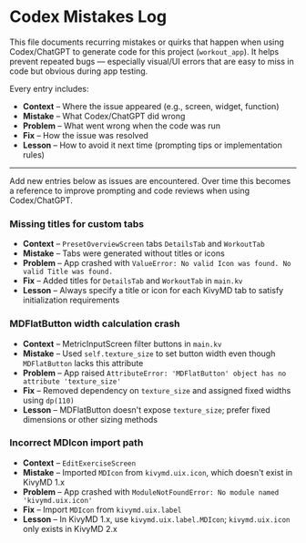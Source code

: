 # Codex Mistakes Log

This file documents recurring mistakes or quirks that happen when using Codex/ChatGPT to generate code for this project (`workout_app`). It helps prevent repeated bugs — especially visual/UI errors that are easy to miss in code but obvious during app testing.

Every entry includes:
- **Context** – Where the issue appeared (e.g., screen, widget, function)
- **Mistake** – What Codex/ChatGPT did wrong
- **Problem** – What went wrong when the code was run
- **Fix** – How the issue was resolved
- **Lesson** – How to avoid it next time (prompting tips or implementation rules)

---

Add new entries below as issues are encountered. Over time this becomes a reference to improve prompting and code reviews when using Codex/ChatGPT.

### Missing titles for custom tabs

- **Context** – `PresetOverviewScreen` tabs `DetailsTab` and `WorkoutTab`
- **Mistake** – Tabs were generated without titles or icons
- **Problem** – App crashed with `ValueError: No valid Icon was found. No valid Title was found.`
- **Fix** – Added titles for `DetailsTab` and `WorkoutTab` in `main.kv`
- **Lesson** – Always specify a title or icon for each KivyMD tab to satisfy initialization requirements

### MDFlatButton width calculation crash

- **Context** – MetricInputScreen filter buttons in `main.kv`
- **Mistake** – Used `self.texture_size` to set button width even though `MDFlatButton` lacks this attribute
- **Problem** – App raised `AttributeError: 'MDFlatButton' object has no attribute 'texture_size'`
- **Fix** – Removed dependency on `texture_size` and assigned fixed widths using `dp(110)`
- **Lesson** – MDFlatButton doesn't expose `texture_size`; prefer fixed dimensions or other sizing methods

### Incorrect MDIcon import path

- **Context** – `EditExerciseScreen`
- **Mistake** – Imported `MDIcon` from `kivymd.uix.icon`, which doesn't exist in KivyMD 1.x
- **Problem** – App crashed with `ModuleNotFoundError: No module named 'kivymd.uix.icon'`
- **Fix** – Import `MDIcon` from `kivymd.uix.label`
- **Lesson** – In KivyMD 1.x, use `kivymd.uix.label.MDIcon`; `kivymd.uix.icon` only exists in KivyMD 2.x
